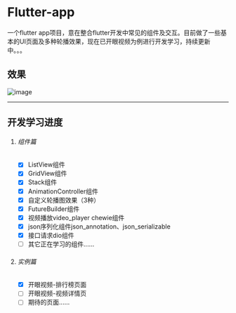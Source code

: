 # Flutter-app

一个flutter app项目，意在整合flutter开发中常见的组件及交互。目前做了一些基本的UI页面及多种轮播效果，现在已开眼视频为例进行开发学习，持续更新中。。。

## 效果
![image](https://github.com/ChangQing666/Flutter-app/blob/master/assets/ui/preview20190811.gif)

---


## 开发学习进度
1. ###### 组件篇
    - [x] ListView组件
    - [x] GridView组件
    - [x] Stack组件
    - [x] AnimationController组件
    - [x] 自定义轮播图效果（3种）
    - [x] FutureBuilder组件
    - [x] 视频播放video_player chewie组件  
    - [x] json序列化组件json_annotation、json_serializable
    - [x] 接口请求dio组件
    - [ ] 其它正在学习的组件......
2. ###### 实例篇
    - [x] 开眼视频-排行榜页面
    - [ ] 开眼视频-视频详情页
    - [ ] 期待的页面......
